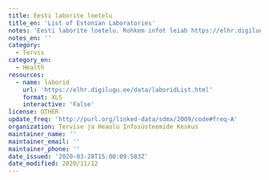 ```yaml
---
title: Eesti laborite loetelu
title_en: 'List of Estonian Laboratories'
notes: 'Eesti laborite loetelu. Rohkem infot leiab https://elhr.digilugu.ee/.'
notes_en: ''
category:
  - Tervis
category_en:
  - Health
resources:
  - name: laborid
    url: 'https://elhr.digilugu.ee/data/laboridList.html'
    format: XLS
    interactive: 'False'
license: OTHER
update_freq: 'http://purl.org/linked-data/sdmx/2009/code#freq-A'
organization: Tervise ja Heaolu Infosüsteemide Keskus
maintainer_name: ''
maintainer_email: ''
maintainer_phone: ''
date_issued: '2020-03-28T15:00:09.583Z'
date_modified: 2020/11/12
---
```

